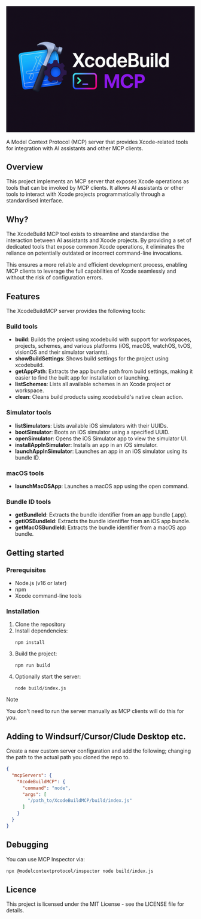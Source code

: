 <img src="banner.png" alt="XcodeBuild MCP" width="600"/>

A Model Context Protocol (MCP) server that provides Xcode-related tools for integration with AI assistants and other MCP clients.

## Overview

This project implements an MCP server that exposes Xcode operations as tools that can be invoked by MCP clients. It allows AI assistants or other tools to interact with Xcode projects programmatically through a standardised interface.

## Why?

The XcodeBuild MCP tool exists to streamline and standardise the interaction between AI assistants and Xcode projects. By providing a set of dedicated tools that expose common Xcode operations, it eliminates the reliance on potentially outdated or incorrect command-line invocations. 

This ensures a more reliable and efficient development process, enabling MCP clients to leverage the full capabilities of Xcode seamlessly and without the risk of configuration errors. 


## Features

The XcodeBuildMCP server provides the following tools:

### Build tools
- **build**: Builds the project using xcodebuild with support for workspaces, projects, schemes, and various platforms (iOS, macOS, watchOS, tvOS, visionOS and their simulator variants).
- **showBuildSettings**: Shows build settings for the project using xcodebuild.
- **getAppPath**: Extracts the app bundle path from build settings, making it easier to find the built app for installation or launching.
- **listSchemes**: Lists all available schemes in an Xcode project or workspace.
- **clean**: Cleans build products using xcodebuild's native clean action.

### Simulator tools
- **listSimulators**: Lists available iOS simulators with their UUIDs.
- **bootSimulator**: Boots an iOS simulator using a specified UUID.
- **openSimulator**: Opens the iOS Simulator app to view the simulator UI.
- **installAppInSimulator**: Installs an app in an iOS simulator.
- **launchAppInSimulator**: Launches an app in an iOS simulator using its bundle ID.

### macOS tools

- **launchMacOSApp**: Launches a macOS app using the open command.

### Bundle ID tools
- **getBundleId**: Extracts the bundle identifier from an app bundle (.app).
- **getiOSBundleId**: Extracts the bundle identifier from an iOS app bundle.
- **getMacOSBundleId**: Extracts the bundle identifier from a macOS app bundle.

## Getting started

### Prerequisites

- Node.js (v16 or later)
- npm
- Xcode command-line tools

### Installation

1. Clone the repository
2. Install dependencies:
   ```
   npm install
   ```
3. Build the project:
   ```
   npm run build
   ```
4. Optionally start the server:
   ```
   node build/index.js
   ```

> [!NOTE]
> You don't need to run the server manually as MCP clients will do this for you.

## Adding to Windsurf/Cursor/Clude Desktop etc.

Create a new custom server configuration and add the following; changing the path to the actual path you cloned the repo to.

```json
{
  "mcpServers": {
    "XcodeBuildMCP": {
      "command": "node",
      "args": [
        "/path_to/XcodeBuildMCP/build/index.js"
      ]
    }
  }
}
```

## Debugging

You can use MCP Inspector via:

```bash
npx @modelcontextprotocol/inspector node build/index.js
```

## Licence

This project is licensed under the MIT License - see the LICENSE file for details.
